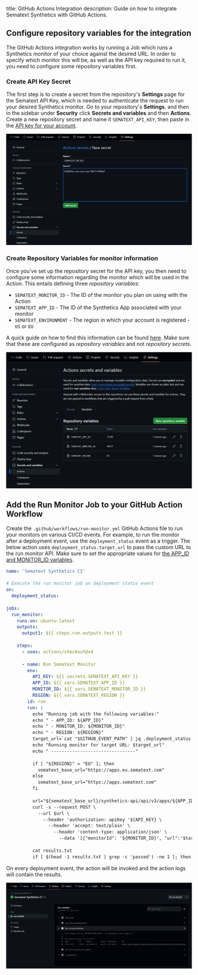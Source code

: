 title: GitHub Actions Integration
description: Guide on how to integrate Sematext Synthetics with GitHub Actions.

## Configure repository variables for the integration
The GitHub Actions integration works by running a Job which runs a Synthetics monitor of your choice against the desired URL. In order to specify which monitor this will be, as well as the API key required to run it, you need to configure some repository variables first.

### Create API Key Secret

The first step is to create a secret from the repository's **Settings** page for the Sematext API Key, which is needed to authenticate the request to run your desired Synthetics monitor. Go to your repository's **Settings**, and then in the sidebar under **Security** click **Secrets and variables** and then **Actions**. Create a new repository secret and name it `SEMATEXT_API_KEY`, then paste in the [API key for your account](./overview.md#finding-your-sematext-cloud-accounts-api-key).

![CI/CD GitHub Secret](./images/ci-cd-github-secret.png)


### Create Repository Variables for monitor information

Once you've set up the repository secret for the API key, you then need to configure some information regarding the monitor which will be used in the Action. This entails defining three *repository variables*:
- `SEMATEXT_MONITOR_ID` - The ID of the monitor you plan on using with the Action
- `SEMATEXT_APP_ID` - The ID of the Synthetics App associated with your monitor
- `SEMATEXT_ENVIRONMENT` - The region in which your account is registered - `US` or `EU`

A quick guide on how to find this information can be found [here](./overview.md#finding-your-monitor-information). Make sure that these are configured as *repository variables* and not *repository secrets*.

![CI/CD GitHub Variables](./images/ci-cd-github-repo-variables.png)



## Add the Run Monitor Job to your GitHub Action Workflow

Create the `.github/workflows/run-monitor.yml` GitHub Actions file to run your monitors on various CI/CD events. For example, to run the monitor after a deployment event, use the `deployment_status` event as a trigger. The below action uses `deployment_status.target_url` to pass the custom URL to the run monitor API. Make sure to set the appropriate values for [the APP_ID and MONITOR_ID variables](./overview.md#finding-your-synthetics-app-and-monitor-ids).


```yaml
name: 'Sematext Synthetics CI'

# Execute the run monitor job on deployment status event
on:
  deployment_status:

jobs:
  run_monitor:
    runs-on: ubuntu-latest
    outputs:
      output1: ${{ steps.run.outputs.test }}

    steps:
      - uses: actions/checkout@v4

      - name: Run Sematext Monitor
        env:
          API_KEY: ${{ secrets.SEMATEXT_API_KEY }}
          APP_ID: ${{ vars.SEMATEXT_APP_ID }}
          MONITOR_ID: ${{ vars.SEMATEXT_MONITOR_ID }}
          REGION: ${{ vars.SEMATEXT_REGION }}
        id: run
        run: |
          echo "Running job with the following variables:"
          echo " - APP_ID: ${APP_ID}"
          echo " - MONITOR_ID: ${MONITOR_ID}"
          echo " - REGION: ${REGION}"
          target_url=`cat "$GITHUB_EVENT_PATH" | jq .deployment_status.target_url`
          echo "Running monitor for target URL: $target_url"
          echo " --------------------------------"

          if [ "${REGION}" = "EU" ]; then
            sematext_base_url="https://apps.eu.sematext.com"
          else
            sematext_base_url="https://apps.sematext.com"
          fi

          url="${sematext_base_url}/synthetics-api/api/v3/apps/${APP_ID}/monitors/runs"
          curl -s --request POST \
            --url $url \
              --header 'authorization: apiKey '${API_KEY} \
                --header 'accept: text/plain' \
                  --header 'content-type: application/json' \
                    --data '[{"monitorId": '${MONITOR_ID}', "url":'$target_url'}]' > results.txt

          cat results.txt
          if [ $(head -1 results.txt | grep -c 'passed') -ne 1 ]; then exit 1; fi
```

On every deployment event, the action will be invoked and the action logs will contain the results.

![CI/CD GitHub Actions Logs](./images/ci-cd-github-actions-log.png)